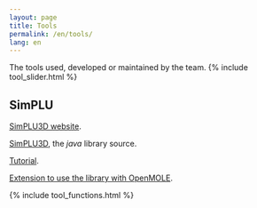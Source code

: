 ```yaml
---
layout: page
title: Tools
permalink: /en/tools/
lang: en
---
```


The tools used, developed or maintained by the team.
{% include tool_slider.html %}

<div markdown="1" style="display: block;" class="tool-element" id="simplu">

## SimPLU


[SimPLU3D website](https://SimPLU3D.github.io).

[SimPLU3D](https://github.com/IGNF/simplu3d), the *java* library source.

[Tutorial](https://github.com/SimPLU3D/simplu3D-tutorial).

[Extension to use the library with OpenMOLE](https://github.com/SimPLU3D/simplu3D-openmole).

</div>

<div markdown="1" style="display: none;" class="tool-element" id="artiscales">

## ArtiScales


[ArtiScales website](https://artiscales.github.io/).

[ArtiScales source code](https://github.com/ArtiScales/).

</div>

<div markdown="1" style="display: none;" class="tool-element" id="librjmcmc">

## Librjmcmc


[The original libRjmcmc library](https://github.com/IGNF/librjmcmc), written in *C++*.

[librjmcmc4j](https://github.com/IGNF/librjmcmc4j), its *java* version.

[librjmcmc4s](https://github.com/IGNF/librjmcmc4s), its *scala* version.

</div>

<div markdown="1" style="display: none;" class="tool-element" id="geoxygene">

## GeOxygene


[GeOxygene website](https://ignf.github.io/geoxygene/).

[GeOxygene code](https://github.com/IGNF/geoxygene).

[GeOxygene 3D application](https://github.com/IGNF/geoxygene-sig3d-appli).

</div>

<div markdown="1" style="display: none;" class="tool-element" id="geohistoricaldata">

## GeoHistoricalData


### Network matching

[HMMSpatialNetworkMatcher](https://github.com/GeoHistoricalData/HMMSpatialNetworkMatcher).

[nm](https://github.com/GeoHistoricalData/nm).

### Historical Geocoder

[Historical Geocoder](https://github.com/GeoHistoricalData/geocoder-front).

### Arpenteur Topographe

[An online prototype](https://geohistoricaldata.herokuapp.com/).

[Its code](https://github.com/IGNF/building-inspector).

</div>

<div markdown="1" style="display: none;" class="tool-element" id="autres">

## Autres


### evidence4j

A **Dempster-Shafer** (D-S) engine based on **eVidenZ**, an efficient D-S engine developed in C++ by the *LRDE (Epita Research and Development laboratory)*.

[evidence4j](https://github.com/IGNF/evidence4j) is a *java* library (as its name suggests).

For more information on **eVidenZ**, the original C++ engine, refer to [the eVidenZ webpage](https://www.lrde.epita.fr/wiki/TheoEvidenz).

### NeatMap
[Code](https://github.com/IGNF/NeatMap).

</div>

{% include tool_functions.html %}
